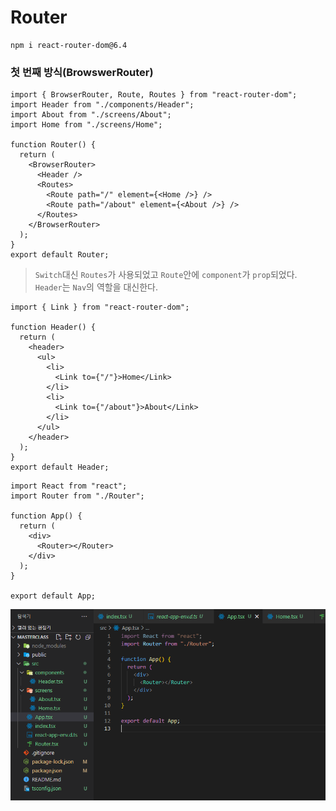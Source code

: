# Router

```
npm i react-router-dom@6.4
```

### 첫 번째 방식(BrowswerRouter)

```tsx
import { BrowserRouter, Route, Routes } from "react-router-dom";
import Header from "./components/Header";
import About from "./screens/About";
import Home from "./screens/Home";

function Router() {
  return (
    <BrowserRouter>
      <Header />
      <Routes>
        <Route path="/" element={<Home />} />
        <Route path="/about" element={<About />} />
      </Routes>
    </BrowserRouter>
  );
}
export default Router;
```

> `Switch`대신 `Routes`가 사용되었고 `Route`안에 `component`가 `prop`되었다. `Header`는 `Nav`의 역할을 대신한다.

```tsx
import { Link } from "react-router-dom";

function Header() {
  return (
    <header>
      <ul>
        <li>
          <Link to={"/"}>Home</Link>
        </li>
        <li>
          <Link to={"/about"}>About</Link>
        </li>
      </ul>
    </header>
  );
}
export default Header;
```

```tsx
import React from "react";
import Router from "./Router";

function App() {
  return (
    <div>
      <Router></Router>
    </div>
  );
}

export default App;
```

![image-20230124212652182](assets/image-20230124212652182.png)